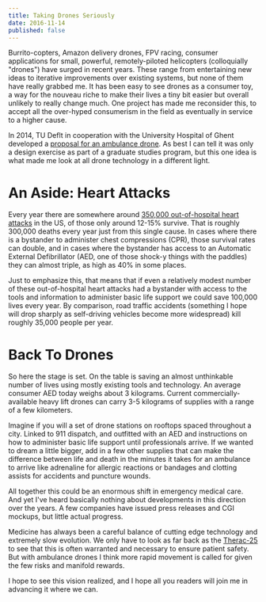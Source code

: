 ```yaml
---
title: Taking Drones Seriously
date: 2016-11-14
published: false
---
```


Burrito-copters, Amazon delivery drones, FPV racing, consumer applications for
small, powerful, remotely-piloted helicopters (colloquially "drones") have
surged in recent years. These range from entertaining new ideas to iterative
improvements over existing systems, but none of them have really grabbed me.
It has been easy to see drones as a consumer toy, a way for the nouveau riche to
make their lives a tiny bit easier but overall unlikely to really change much.
One project has made me reconsider this, to accept all the over-hyped
consumerism in the field as eventually in service to a higher cause.

In 2014, TU Deflt in cooperation with the University Hospital of Ghent developed
a [proposal for an ambulance drone](http://www.io.tudelft.nl/onderzoek/delft-design-labs/applied-labs/ambulance-drone/).
As best I can tell it was only a design exercise as part of a graduate studies
program, but this one idea is what made me look at all drone technology in a
different light.

# An Aside: Heart Attacks

Every year there are somewhere around [350,000 out-of-hospital heart attacks](https://www.heart.org/idc/groups/ahamah-public/@wcm/@sop/@smd/documents/downloadable/ucm_480086.pdf)
in the US, of those only around 12-15% survive. That is roughly 300,000 deaths
every year just from this single cause. In cases where there is a bystander to
administer chest compressions (CPR), those survival rates can double, and in
cases where the bystander has access to an Automatic External Defibrillator
(AED, one of those shock-y things with the paddles) they can almost triple, as
high as 40% in some places.

Just to emphasize this, that means that if even a relatively modest number of
these out-of-hospital heart attacks had a bystander with access to the tools and
information to administer basic life support we could save 100,000 lives every
year. By comparison, road traffic accidents (something I hope will drop sharply
as self-driving vehicles become more widespread) kill roughly 35,000 people per
year.

# Back To Drones

So here the stage is set. On the table is saving an almost unthinkable number
of lives using mostly existing tools and technology. An average consumer AED
today weighs about 3 kilograms. Current commercially-available heavy lift drones
can carry 3-5 kilograms of supplies with a range of a few kilometers.

Imagine if you will a set of drone stations on rooftops spaced throughout a city.
Linked to 911 dispatch, and outfitted with an AED and instructions on how to
administer basic life support until professionals arrive. If we wanted to dream
a little bigger, add in a few other supplies that can make the difference between
life and death in the minutes it takes for an ambulance to arrive like adrenaline
for allergic reactions or bandages and clotting assists for accidents and
puncture wounds.

All together this could be an enormous shift in emergency medical care. And yet
I've heard basically nothing about developments in this direction over the years.
A few companies have issued press releases and CGI mockups, but little actual
progress.

Medicine has always been a careful balance of cutting edge technology and
extremely slow evolution. We only have to look as far back as the [Therac-25](https://en.wikipedia.org/wiki/Therac-25)
to see that this is often warranted and necessary to ensure patient safety. But
with ambulance drones I think more rapid movement is called for given the few
risks and manifold rewards.

I hope to see this vision realized, and I hope all you readers will join me in
advancing it where we can.
